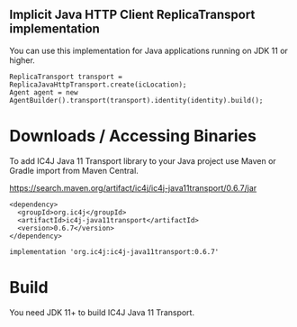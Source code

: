 ## Implicit Java HTTP Client ReplicaTransport implementation

You can use this implementation for Java applications running on JDK 11 or higher.

```
ReplicaTransport transport = ReplicaJavaHttpTransport.create(icLocation);
Agent agent = new AgentBuilder().transport(transport).identity(identity).build();
```


# Downloads / Accessing Binaries

To add IC4J Java 11 Transport library to your Java project use Maven or Gradle import from Maven Central.

<a href="https://search.maven.org/artifact/ic4j/ic4j-java11transport/0.6.7/jar">
https://search.maven.org/artifact/ic4j/ic4j-java11transport/0.6.7/jar
</a>

```
<dependency>
  <groupId>org.ic4j</groupId>
  <artifactId>ic4j-java11transport</artifactId>
  <version>0.6.7</version>
</dependency>
```

```
implementation 'org.ic4j:ic4j-java11transport:0.6.7'
```


# Build

You need JDK 11+ to build IC4J Java 11 Transport.
